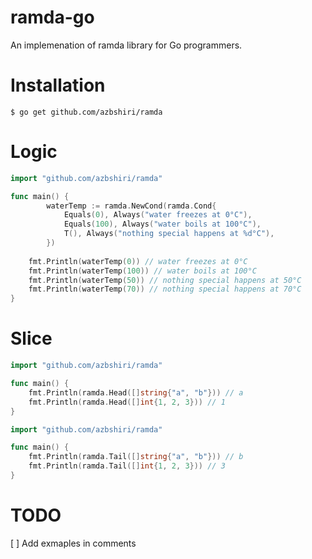 # ramda-go
An implemenation of ramda library for Go programmers.


# Installation
```
$ go get github.com/azbshiri/ramda
```

# Logic
```go
import "github.com/azbshiri/ramda"

func main() {
		waterTemp := ramda.NewCond(ramda.Cond{
			Equals(0), Always("water freezes at 0°C"),
			Equals(100), Always("water boils at 100°C"),
			T(), Always("nothing special happens at %d°C"),
		})
    
    fmt.Println(waterTemp(0)) // water freezes at 0°C
    fmt.Println(waterTemp(100)) // water boils at 100°C
    fmt.Println(waterTemp(50)) // nothing special happens at 50°C
    fmt.Println(waterTemp(70)) // nothing special happens at 70°C
}
```

# Slice
```go
import "github.com/azbshiri/ramda"

func main() {
    fmt.Println(ramda.Head([]string{"a", "b"})) // a
    fmt.Println(ramda.Head([]int{1, 2, 3})) // 1
}
```

```go
import "github.com/azbshiri/ramda"

func main() {
    fmt.Println(ramda.Tail([]string{"a", "b"})) // b
    fmt.Println(ramda.Tail([]int{1, 2, 3})) // 3
}
```

# TODO
[ ] Add exmaples in comments
